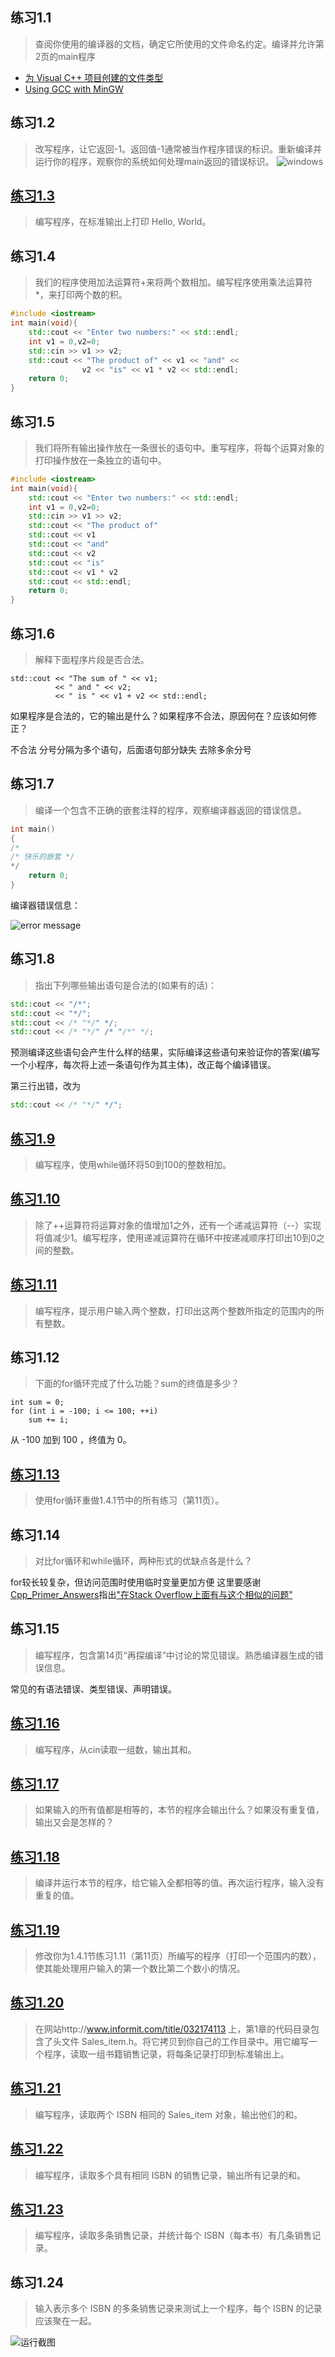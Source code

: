 ﻿## 练习1.1

> 查阅你使用的编译器的文档，确定它所使用的文件命名约定。编译并允许第2页的main程序
* [为 Visual C++ 项目创建的文件类型](https://docs.microsoft.com/zh-cn/cpp/build/reference/file-types-created-for-visual-cpp-projects?view=vs-2019)
* [Using GCC with MinGW](https://code.visualstudio.com/docs/cpp/config-mingw)

## 练习1.2

> 改写程序，让它返回-1。返回值-1通常被当作程序错误的标识。重新编译并运行你的程序，观察你的系统如何处理main返回的错误标识。
![windows](https://github.com/BetaOrbiter/CPP_PRIMER/blob/master/Chapter_01/exercise1_02.png)

## [练习1.3](3：Helloworld.cpp)

> 编写程序，在标准输出上打印 Hello, World。

## 练习1.4

> 我们的程序使用加法运算符+来将两个数相加。编写程序使用乘法运算符*，来打印两个数的积。
``` c++
#include <iostream>
int main(void){
    std::cout << "Enter two numbers:" << std::endl;
    int v1 = 0,v2=0;
    std::cin >> v1 >> v2;
    std::cout << "The product of" << v1 << "and" <<
                v2 << "is" << v1 * v2 << std::endl;
    return 0;
}
```

## 练习1.5

> 我们将所有输出操作放在一条很长的语句中。重写程序，将每个运算对象的打印操作放在一条独立的语句中。
``` c++
#include <iostream>
int main(void){
    std::cout << "Enter two numbers:" << std::endl;
    int v1 = 0,v2=0;
    std::cin >> v1 >> v2;
    std::cout << "The product of" 
    std::cout << v1 
    std::cout << "and" 
    std::cout << v2 
    std::cout << "is" 
    std::cout << v1 * v2 
    std::cout << std::endl;
    return 0;
}
```

## 练习1.6

> 解释下面程序片段是否合法。
```
std::cout << "The sum of " << v1;
		  << " and " << v2;
		  << " is " << v1 + v2 << std::endl;
```
如果程序是合法的，它的输出是什么？如果程序不合法，原因何在？应该如何修正？

不合法
分号分隔为多个语句，后面语句部分缺失
去除多余分号

## 练习1.7

> 编译一个包含不正确的嵌套注释的程序，观察编译器返回的错误信息。
```c++
int main()
{
/*	
/* 快乐的嵌套 */
*/
	return 0;
}
```
编译器错误信息：

![error message](https://github.com/BetaOrbiter/CPP_PRIMER/blob/master/Chapter_01/exercise1_07.png)

## 练习1.8

> 指出下列哪些输出语句是合法的(如果有的话)：
```c++
std::cout << "/*";
std::cout << "*/";
std::cout << /* "*/" */;
std::cout << /* "*/" /* "/*" */;
```
预测编译这些语句会产生什么样的结果，实际编译这些语句来验证你的答案(编写一个小程序，每次将上述一条语句作为其主体)，改正每个编译错误。

第三行出错，改为
```c++
std::cout << /* "*/" */";
```
## [练习1.9](9：while.cpp)

> 编写程序，使用while循环将50到100的整数相加。

## [练习1.10](10：--.cpp)

> 除了++运算符将运算对象的值增加1之外，还有一个递减运算符（--）实现将值减少1。编写程序，使用递减运算符在循环中按递减顺序打印出10到0之间的整数。

## [练习1.11](11：range.cpp)

> 编写程序，提示用户输入两个整数，打印出这两个整数所指定的范围内的所有整数。

## 练习1.12

> 下面的for循环完成了什么功能？sum的终值是多少？
```
int sum = 0;
for (int i = -100; i <= 100; ++i)
	sum += i;
```

从 -100 加到 100 ，终值为 0。

## [练习1.13](13：for.cpp)

> 使用for循环重做1.4.1节中的所有练习（第11页）。

## 练习1.14

> 对比for循环和while循环，两种形式的优缺点各是什么？

for较长较复杂，但访问范围时使用临时变量更加方便
这里要感谢[Cpp_Primer_Answers](https://github.com/huangmingchuan/Cpp_Primer_Answers)指出["在Stack Overflow上面有与这个相似的问题"](http://stackoverflow.com/questions/2950931/for-vs-while-in-c-programming)

## 练习1.15

> 编写程序，包含第14页“再探编译”中讨论的常见错误。熟悉编译器生成的错误信息。

常见的有语法错误、类型错误、声明错误。

## [练习1.16](13：cin.cpp)

> 编写程序，从cin读取一组数，输出其和。

## [练习1.17](https://github.com/BetaOrbiter/CPP_PRIMER/blob/master/Chapter_01/exercse1_17.png)

> 如果输入的所有值都是相等的，本节的程序会输出什么？如果没有重复值，输出又会是怎样的？

## [练习1.18](17：重复数字计数.cpp)

> 编译并运行本节的程序，给它输入全都相等的值。再次运行程序，输入没有重复的值。

## [练习1.19](19：连续打印改.cpp)

> 修改你为1.4.1节练习1.11（第11页）所编写的程序（打印一个范围内的数），使其能处理用户输入的第一个数比第二个数小的情况。

## [练习1.20](20：书记销售_类初步.cpp)

> 在网站http://www.informit.com/title/032174113 上，第1章的代码目录包含了头文件 Sales_item.h。将它拷贝到你自己的工作目录中。用它编写一个程序，读取一组书籍销售记录，将每条记录打印到标准输出上。

## [练习1.21](21.cpp)

> 编写程序，读取两个 ISBN 相同的 Sales_item 对象，输出他们的和。

## [练习1.22](22.cpp)

> 编写程序，读取多个具有相同 ISBN 的销售记录，输出所有记录的和。

## [练习1.23](23：销售统计.cpp)

> 编写程序，读取多条销售记录，并统计每个 ISBN（每本书）有几条销售记录。

## 练习1.24

> 输入表示多个 ISBN 的多条销售记录来测试上一个程序，每个 ISBN 的记录应该聚在一起。

![运行截图](https://github.com/BetaOrbiter/CPP_PRIMER/blob/master/Chapter_01/exercise1_24.png)